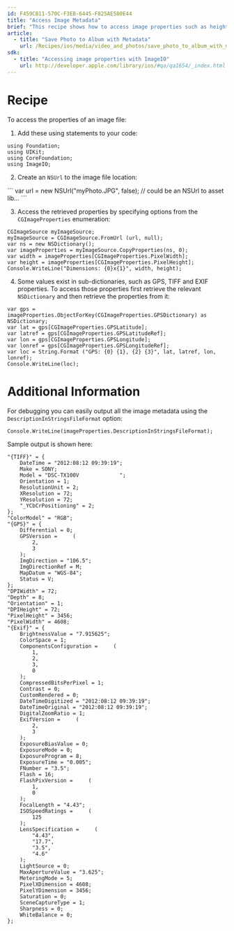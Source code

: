 ```yaml
---
id: F459CB11-570C-F3EB-6445-F825AE580E44
title: "Access Image Metadata"
brief: "This recipe shows how to access image properties such as height, width, DPI, EXIF data, etc."
article:
  - title: "Save Photo to Album with Metadata" 
    url: /Recipes/ios/media/video_and_photos/save_photo_to_album_with_metadata
sdk:
  - title: "Accessing image properties with ImageIO" 
    url: http://developer.apple.com/library/ios/#qa/qa1654/_index.html
---
```


<a name="Recipe" class="injected"></a>


# Recipe

To access the properties of an image file:

1. Add these using statements to your code:

```
using Foundation;
using UIKit;
using CoreFoundation;
using ImageIO;
```

<ol start="2">
  <li>Create an <code>NSUrl</code> to the image file location:</li>
</ol>
```
var url = new NSUrl("myPhoto.JPG", false);  // could be an NSUrl to asset lib...
```

<ol start="3">
  <li>Access the retrieved properties by specifying options from the <code>CGImageProperties</code> enumeration:</li>
</ol>

```
CGImageSource myImageSource;
myImageSource = CGImageSource.FromUrl (url, null);
var ns = new NSDictionary();
var imageProperties = myImageSource.CopyProperties(ns, 0);
var width = imageProperties[CGImageProperties.PixelWidth];
var height = imageProperties[CGImageProperties.PixelHeight];
Console.WriteLine("Dimensions: {0}x{1}", width, height);
```

<ol start="4">
  <li>Some values exist in sub-dictionaries, such as GPS, TIFF and EXIF properties. To access those properties first retrieve the relevant <code>NSDictionary</code> and then retrieve the properties from it:</li>
</ol>

```
var gps = imageProperties.ObjectForKey(CGImageProperties.GPSDictionary) as NSDictionary;
var lat = gps[CGImageProperties.GPSLatitude];
var latref = gps[CGImageProperties.GPSLatitudeRef];
var lon = gps[CGImageProperties.GPSLongitude];
var lonref = gps[CGImageProperties.GPSLongitudeRef];
var loc = String.Format ("GPS: {0} {1}, {2} {3}", lat, latref, lon, lonref);
Console.WriteLine(loc);
```

 <a name="Additional_Information" class="injected"></a>


# Additional Information

For debugging you can easily output all the image metadata using the
`DescriptionInStringsFileFormat` option:

```
Console.WriteLine(imageProperties.DescriptionInStringsFileFormat);
```

Sample output is shown here:

```
"{TIFF}" = {
    DateTime = "2012:08:12 09:39:19";
    Make = SONY;
    Model = "DSC-TX100V             ";
    Orientation = 1;
    ResolutionUnit = 2;
    XResolution = 72;
    YResolution = 72;
    "_YCbCrPositioning" = 2;
};
"ColorModel" = "RGB";
"{GPS}" = {
    Differential = 0;
    GPSVersion =     (
        2,
        3
    );
    ImgDirection = "106.5";
    ImgDirectionRef = M;
    MapDatum = "WGS-84";
    Status = V;
};
"DPIWidth" = 72;
"Depth" = 8;
"Orientation" = 1;
"DPIHeight" = 72;
"PixelHeight" = 3456;
"PixelWidth" = 4608;
"{Exif}" = {
    BrightnessValue = "7.915625";
    ColorSpace = 1;
    ComponentsConfiguration =     (
        1,
        2,
        3,
        0
    );
    CompressedBitsPerPixel = 1;
    Contrast = 0;
    CustomRendered = 0;
    DateTimeDigitized = "2012:08:12 09:39:19";
    DateTimeOriginal = "2012:08:12 09:39:19";
    DigitalZoomRatio = 1;
    ExifVersion =     (
        2,
        3
    );
    ExposureBiasValue = 0;
    ExposureMode = 0;
    ExposureProgram = 8;
    ExposureTime = "0.005";
    FNumber = "3.5";
    Flash = 16;
    FlashPixVersion =     (
        1,
        0
    );
    FocalLength = "4.43";
    ISOSpeedRatings =     (
        125
    );
    LensSpecification =     (
        "4.43",
        "17.7",
        "3.5",
        "4.6"
    );
    LightSource = 0;
    MaxApertureValue = "3.625";
    MeteringMode = 5;
    PixelXDimension = 4608;
    PixelYDimension = 3456;
    Saturation = 0;
    SceneCaptureType = 1;
    Sharpness = 0;
    WhiteBalance = 0;
};
```

